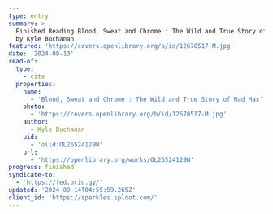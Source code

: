 ```yaml
---
type: entry
summary: >-
  Finished Reading Blood, Sweat and Chrome : The Wild and True Story of Mad Max
  by Kyle Buchanan
featured: 'https://covers.openlibrary.org/b/id/12670517-M.jpg'
date: '2024-09-13'
read-of:
  type:
    - cite
  properties:
    name:
      - 'Blood, Sweat and Chrome : The Wild and True Story of Mad Max'
    photo:
      - 'https://covers.openlibrary.org/b/id/12670517-M.jpg'
    author:
      - Kyle Buchanan
    uid:
      - 'olid:OL26524129W'
    url:
      - 'https://openlibrary.org/works/OL26524129W'
progress: finished
syndicate-to:
  - 'https://fed.brid.gy/'
updated: '2024-09-14T04:55:59.265Z'
client_id: 'https://sparkles.sploot.com/'
---
```


